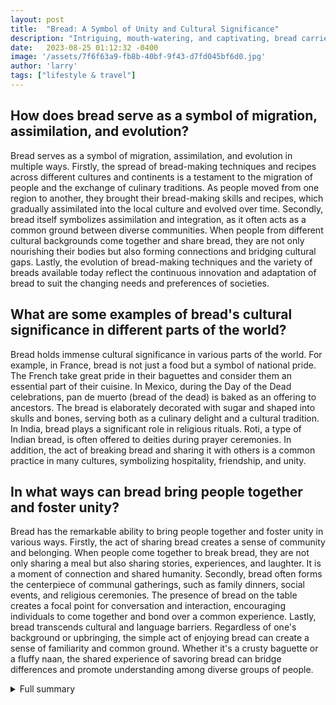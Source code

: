 ```yaml
---
layout: post
title:  "Bread: A Symbol of Unity and Cultural Significance"
description: "Intriguing, mouth-watering, and captivating, bread carries the stories of cultures past and present, and serves as a symbol of migration, assimilation, and evolution."
date:   2023-08-25 01:12:32 -0400
image: '/assets/7f6f63a9-fb8b-40bf-9f43-d7fd045bf6d0.jpg'
author: 'larry'
tags: ["lifestyle & travel"]
---
```


## How does bread serve as a symbol of migration, assimilation, and evolution?
Bread serves as a symbol of migration, assimilation, and evolution in multiple ways. Firstly, the spread of bread-making techniques and recipes across different cultures and continents is a testament to the migration of people and the exchange of culinary traditions. As people moved from one region to another, they brought their bread-making skills and recipes, which gradually assimilated into the local culture and evolved over time. Secondly, bread itself symbolizes assimilation and integration, as it often acts as a common ground between diverse communities. When people from different cultural backgrounds come together and share bread, they are not only nourishing their bodies but also forming connections and bridging cultural gaps. Lastly, the evolution of bread-making techniques and the variety of breads available today reflect the continuous innovation and adaptation of bread to suit the changing needs and preferences of societies.

## What are some examples of bread's cultural significance in different parts of the world?
Bread holds immense cultural significance in various parts of the world. For example, in France, bread is not just a food but a symbol of national pride. The French take great pride in their baguettes and consider them an essential part of their cuisine. In Mexico, during the Day of the Dead celebrations, pan de muerto (bread of the dead) is baked as an offering to ancestors. The bread is elaborately decorated with sugar and shaped into skulls and bones, serving both as a culinary delight and a cultural tradition. In India, bread plays a significant role in religious rituals. Roti, a type of Indian bread, is often offered to deities during prayer ceremonies. In addition, the act of breaking bread and sharing it with others is a common practice in many cultures, symbolizing hospitality, friendship, and unity.

## In what ways can bread bring people together and foster unity?
Bread has the remarkable ability to bring people together and foster unity in various ways. Firstly, the act of sharing bread creates a sense of community and belonging. When people come together to break bread, they are not only sharing a meal but also sharing stories, experiences, and laughter. It is a moment of connection and shared humanity. Secondly, bread often forms the centerpiece of communal gatherings, such as family dinners, social events, and religious ceremonies. The presence of bread on the table creates a focal point for conversation and interaction, encouraging individuals to come together and bond over a common experience. Lastly, bread transcends cultural and language barriers. Regardless of one's background or upbringing, the simple act of enjoying bread can create a sense of familiarity and common ground. Whether it's a crusty baguette or a fluffy naan, the shared experience of savoring bread can bridge differences and promote understanding among diverse groups of people.


<details>
        <summary>Full summary</summary>
<p>Bread carries the stories of cultures past and present, and is a symbol of migration, assimilation, and evolution. It serves specific communities and often holds religious or political significance.</p>
<p>In a world full of diverse cuisines and culinary traditions, few foods have the universal appeal and significance of bread. From the pillowy poi that mops up a fiery fish curry on a Goa beach to the lightly burned peasant bread enjoyed with a house red in a Roman trattoria, bread connects people across cultures and continents.</p>
<p>One example of the cultural significance of bread can be found in Iceland. Walking along the shores of Lake Laugarvatn, visitors can smell the sulfur and feel the black sand beneath their feet. Here, the buried pot of rye bread is dug up and sliced, and the hverabrauð is enjoyed with butter and smoked trout. The geothermal energy in Laugarvatn plays a vital role in baking this unique bread, and the process of baking hverabrauð has become a tourist attraction, with the Laugarvatn Fontana spa and bakery opening its doors to visitors. The recipe for hverabrauð is shared on tours, and visitors can learn about the ingredients and cooking process while appreciating the geological marvels of Laugarvatn.</p>
<p>But the cultural significance of bread extends far beyond Iceland. In different corners of the world, bread plays an anchoring role in the daily lives of millions. In São Paulo bakeries, people come together over morning bread, sharing stories and forming connections. In Sri Lanka, choon paan vans deliver fish buns and white bread, bringing communities closer through the joy of food. Explore the bustling streets of any city, and you'll find the scent of freshly baked goods luring locals and tourists alike.</p>
<p>Bread is not just a source of sustenance; it is a symbol of unity and resilience. Breaking bread with others is an invitation to commune, to connect on a deeper level. It is a reflection of culture and traditions, serving religious and political purposes in different communities. Bread carries the stories of migration, assimilation, and evolution, reminding us of the journeys that have shaped our world.</p>
<p>In a world that sometimes feels divided, bread has the power to bring people together. Chefs in the US are putting new twists on scallion pancakes, showcasing the influence of diasporic communities on culinary traditions. Native Americans are reconsidering their relationship with fry bread, reclaiming their heritage and exploring healthier alternatives. In Jordan, the Al-Barakeh Wheat Project aims to revive ancient loaves and restore bread to its original habitat. By cultivating native wheat varieties and reintroducing traditional farming practices, the project is not only addressing Jordan's import dependency but also sparking meaningful dialogues around local wheat and bread.</p>
<p>As we continue to explore the cultural significance of bread around the world, we discover its power to inspire and remind us of its importance. Bread is not just a food; it is a link between generations, a vessel for stories and memories. Whether it's the pan de muerto served with café de olla in Oaxaca, or the Mille-feuille enjoyed in a Parisian pâtisserie, bread is a part of our collective human experience.</p>
<p>Let us celebrate bread in all its forms and flavors, and recognize its role in sustaining our bodies and our souls. It is through the appreciation and understanding of the significance of bread that we can truly embrace and connect with the diverse cultures that make up our world.</p>
</details>